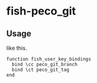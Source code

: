# fish-peco_git

## Usage

like this.

```fish
function fish_user_key_bindings
  bind \cc peco_git_branch
  bind \ct peco_git_tag
end
```
